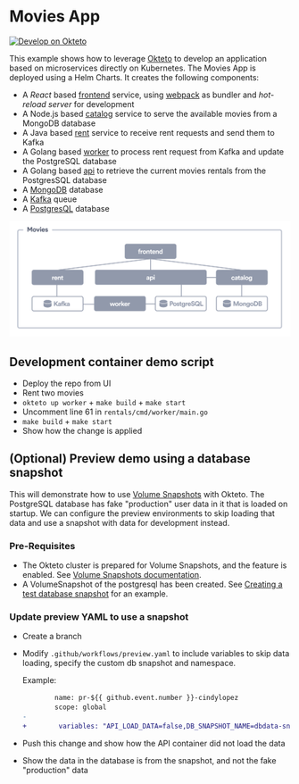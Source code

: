 # Movies App

[![Develop on Okteto](https://okteto.com/develop-okteto.svg)](https://cloud.okteto.com/deploy?repository=https://github.com/okteto/movies)

This example shows how to leverage [Okteto](https://github.com/okteto/okteto) to develop an application based on microservices directly on Kubernetes. The Movies App is deployed using a Helm Charts. It creates the following components:

- A *React* based [frontend](frontend) service, using [webpack](https://webpack.js.org) as bundler and *hot-reload server* for development
- A Node.js based [catalog](catalog) service to serve the available movies from a MongoDB database
- A Java based [rent](rent) service to receive rent requests and send them to Kafka
- A Golang based [worker](worker) to process rent request from Kafka and update the PostgreSQL database
- A Golang based [api](api) to retrieve the current movies rentals from the PostgresSQL database
- A [MongoDB](https://bitnami.com/stack/mongodb/helm) database
- A [Kafka](https://bitnami.com/stack/kafka/helm) queue
- A [PostgresQL](https://bitnami.com/stack/postgresql/helm) database

![Architecture diagram](architecture-diagram.png)

## Development container demo script

- Deploy the repo from UI
- Rent two movies
- `okteto up worker` + `make build` + `make start`
- Uncomment line 61 in `rentals/cmd/worker/main.go`
- `make build` + `make start`
- Show how the change is applied

## (Optional) Preview demo using a database snapshot

This will demonstrate how to use [Volume Snapshots](https://www.okteto.com/docs/enterprise/administration/volume-snapshots/) with Okteto. The PostgreSQL database has fake "production" user data in it that is loaded on startup. We can configure the preview environments to skip loading that data and use a snapshot with data for development instead.

### Pre-Requisites

- The Okteto cluster is prepared for Volume Snapshots, and the feature is enabled. See [Volume Snapshots documentation](https://www.okteto.com/docs/enterprise/administration/volume-snapshots/).
- A VolumeSnapshot of the postgresql has been created. See [Creating a test database snapshot](docs/creating-db-snapshot.md) for an example.

### Update preview YAML to use a snapshot

- Create a branch
- Modify `.github/workflows/preview.yaml` to include variables to skip data loading, specify the custom db snapshot and namespace.

  Example:

  ```diff
          name: pr-${{ github.event.number }}-cindylopez
          scope: global
  -
  +        variables: "API_LOAD_DATA=false,DB_SNAPSHOT_NAME=dbdata-snapshot,DB_SNAPSHOT_NAMESPACE=movies-test"
  ```

- Push this change and show how the API container did not load the data
- Show the data in the database is from the snapshot, and not the fake "production" data
